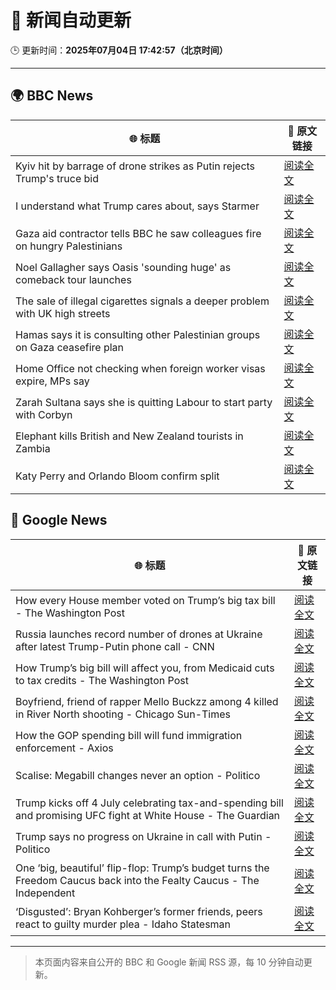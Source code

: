 # 🧠 新闻自动更新

🕒 更新时间：**2025年07月04日 17:42:57（北京时间）**

---

## 🌍 BBC News

| 🌐 标题 | 🔗 原文链接 |
|--------|-------------|
| Kyiv hit by barrage of drone strikes as Putin rejects Trump's truce bid | [阅读全文](https://www.bbc.com/news/articles/cx2g3qvz0pvo) |
| I understand what Trump cares about, says Starmer | [阅读全文](https://www.bbc.com/news/articles/cq8ze23vx4po) |
| Gaza aid contractor tells BBC he saw colleagues fire on hungry Palestinians | [阅读全文](https://www.bbc.com/news/articles/cnvmry71q5yo) |
| Noel Gallagher says Oasis 'sounding huge' as comeback tour launches | [阅读全文](https://www.bbc.com/news/articles/cz7l1x7x80ro) |
| The sale of illegal cigarettes signals a deeper problem with UK high streets | [阅读全文](https://www.bbc.com/news/articles/cy9097lwxg9o) |
| Hamas says it is consulting other Palestinian groups on Gaza ceasefire plan | [阅读全文](https://www.bbc.com/news/articles/cnvmrmvp98go) |
| Home Office not checking when foreign worker visas expire, MPs say | [阅读全文](https://www.bbc.com/news/articles/cwykw93d393o) |
| Zarah Sultana says she is quitting Labour to start party with Corbyn | [阅读全文](https://www.bbc.com/news/articles/cwyel9kgdvdo) |
| Elephant kills British and New Zealand tourists in Zambia | [阅读全文](https://www.bbc.com/news/articles/cp86jkdn838o) |
| Katy Perry and Orlando Bloom confirm split | [阅读全文](https://www.bbc.com/news/articles/cj61x8r552ko) |

## 📰 Google News

| 🌐 标题 | 🔗 原文链接 |
|--------|-------------|
| How every House member voted on Trump’s big tax bill - The Washington Post | [阅读全文](https://news.google.com/rss/articles/CBMikwFBVV95cUxOR3F1a2xLcWk1TUlJelFZYXdQMXlwc213Vy1mMHpwT29MdlJXVWRHcWpVM0g0Zno4YmlHc1VqOFVBczlocTlFclF1M2wxNW13dDhfQUtLemdoUzg2ekR4Ykd4b0NKbHFMMUFzWFhHWkhvY3pldjZybDFBd19sX09wazNnT1YxUWxWekFJMDZaWEdkdU0?oc=5) |
| Russia launches record number of drones at Ukraine after latest Trump-Putin phone call - CNN | [阅读全文](https://news.google.com/rss/articles/CBMijgFBVV95cUxQbjh2aG1pOWNaeHg3dGxzZTFYNGdjS2E4d3NDbTZidlpPOWJyeXBjQWhBRHFDVjVTY2plVUNMY0RPVE5vdVdOVVNxTk82S2Vza0piUWVpWmZhWjhxSEpDWnZyZm8xQW84emxlZmE4MzJNd3hGOVNfX2VXeTdaMEtOOEJ4VXhfd0xFRVJnMERR0gGTAUFVX3lxTE13ZTB1MktkdHpXRVM2eU5KWVd0Q2MyWDJLM1JFMHNHNlpJeWk1a2trckJCN3Uzc2JqNzdyaEJFS1FJV0xvVEZUM0VxZllRTWtJTDhLZmlSUm0tUkJsUnVJbTFnQ3VLRGZUNDlyVDZ6VlpMV2IwZ3FVSXRXS2t0c3lDUFVXa3R0aW03UGR0NW1EQXNxcw?oc=5) |
| How Trump’s big bill will affect you, from Medicaid cuts to tax credits - The Washington Post | [阅读全文](https://news.google.com/rss/articles/CBMimAFBVV95cUxNUHRpWGxNZl81OGJfU1M5MGhncFh2blZhTlZTX2ROVW82NHRpNzFIYWlJaWNRVks5Q2hMVnlzczg0R0lxWlNlb3dZbndFemVfRWJTUHVBcUlnanpDeEdXNmZ3UGtWcWtSWUZ6MThsX284TlFoT1NvdnpZcE8wTjRLR3dCOXFWSW5fbklqOTN4N1RmZXExYjFEdg?oc=5) |
| Boyfriend, friend of rapper Mello Buckzz among 4 killed in River North shooting - Chicago Sun-Times | [阅读全文](https://news.google.com/rss/articles/CBMiuwFBVV95cUxQQkxmNWNNbjl1UkZybU90ZnB3dldNSWhCcTl5WG1RS0R4QWdzQ3Y4NHRtY1dKaExKUll3cG9wN2QwTFpFUGEyODRQRFMzWmUtMk0zb0NZWWZOamJ0aHVpNWc0Sk05XzVmZzlwRzMycjFxX3lobmdkTzZ3ekl6aW5aYlZPdFFFaEhkekI4ZlZwdUNJZEJGZml4eWpXczdQcGljVEZGTEFFWXZ3MTZodWUtNVVLZThWNzlRVnVN?oc=5) |
| How the GOP spending bill will fund immigration enforcement - Axios | [阅读全文](https://news.google.com/rss/articles/CBMikgFBVV95cUxOMU9XVHFXeGlzUlBmTlRScEVJakR3a18xbWE4MXZTQ3BESWhVQ2hfVWl3OWNCSDh1VmlUbVdid1F5TVZINm5vUXp0cUpZWGJ6ZEtDcUV1Q0lnTHpJdWJkRDVjWTNzQ1laMHRsanBKeVo5MWpYQmQweE0wNGdYckhrYUtPUDQ3NUtNb0Z4eE1HZFU3UQ?oc=5) |
| Scalise: Megabill changes never an option - Politico | [阅读全文](https://news.google.com/rss/articles/CBMiqwFBVV95cUxNb3l4M0ZJWTFVUmxTZHdwaFB2RE1ESlZiN2toTWdBZnFPbFV4QjlkM0dZYWk2TkhHb2V3b2dOOU1UbTVHUjNXVURnTmFPWlE5dVhCWlVTWko5X3c3dmMxNnIzdGxkQkVYLURIR2hOS29hSGJVdlJvaE5ieVlLdXVSWloyZkVJY2ljMEVaSTNEV3p1SEd2eXNaT2VyWVlFVnRFNWpBeGNjUms4YjQ?oc=5) |
| Trump kicks off 4 July celebrating tax-and-spending bill and promising UFC fight at White House - The Guardian | [阅读全文](https://news.google.com/rss/articles/CBMiigFBVV95cUxQdkxlYmJ6VDlyLWhndmpuMGdVQXF5QkhMUVgyd21BSktFQVFWUmloZWpEYUh3RVFJUDVBOHFvanI0MXI4cDRaSDZfWEVER2k4YWVRWXdXWU1BVV9yV1o2a01TTFhGc25jSkdiMld1N3BNeFQ3VlRacDdiZ0doVGtxaklvci1nVGNRZFE?oc=5) |
| Trump says no progress on Ukraine in call with Putin - Politico | [阅读全文](https://news.google.com/rss/articles/CBMieEFVX3lxTE42NXFtTXFTNlpLc2NKRVY4MVNkOWxQWjZuZ1IxdWtja0o5V09HUGd4c0ZtTEZWbXNna0tFZWJubF90SWJVVkFkSm9DYm9FeGtkRG00OW5ZQ283ZlJwWVA0SHZ1SEc3Z1FhWXdSMGZHSF9kWVZfYmdaYg?oc=5) |
| One ‘big, beautiful’ flip-flop: Trump’s budget turns the Freedom Caucus back into the Fealty Caucus - The Independent | [阅读全文](https://news.google.com/rss/articles/CBMitAFBVV95cUxNNmd4N2VZdkU0RGxMZVV5aHJmdDVoUWlyN19SRE0wX1VYVlJhd3ZfMlRXVGo2QWk4N0VqWVFwdEc3SlpWNmJIbEVCWUdfRFg3QVpWZ2g4Y1R4SGM0dVFLY29hU2VPZWFVV0laaDJ2bkdscUJiVDdBNWdYS0ZRWmlPNUZtQnplYU5IQUNEcmNQTEgyYTFGUmU5a1NTYlB4c2FxaHhGa1Rhck1KbGc5bElTdHhhTmg?oc=5) |
| ‘Disgusted’: Bryan Kohberger’s former friends, peers react to guilty murder plea - Idaho Statesman | [阅读全文](https://news.google.com/rss/articles/CBMieEFVX3lxTE92cUlXUnBoS3E5bmItWlZZRktteEZRZFNGcmVCY3A0cG9RempBNTJKMnRfMDg2UVI4MUNJbnpBOU9MVnpwM1JHYW9YcHhWbVQzV1RhYXkyVXdRNDlPZUpfMW5RX1JGRXBpanVMUUwwdlM4Tk4xbVdnWNIBeEFVX3lxTE1jZUZfVTlaSU9teTdNMTdzSzZpemNSMjF6ZHVoT0lBYWdEUVJZWlpDOWdZRkY4X2JFNzZ5WVN6ZEJzSFdHQ3hVaC1TbEs1Q0hEeVEwUjVQRlVrQXFoaDQ3OWotcGtJOXNqUWFWdk9vd05PUUtxSC1zRg?oc=5) |

---
> 本页面内容来自公开的 BBC 和 Google 新闻 RSS 源，每 10 分钟自动更新。